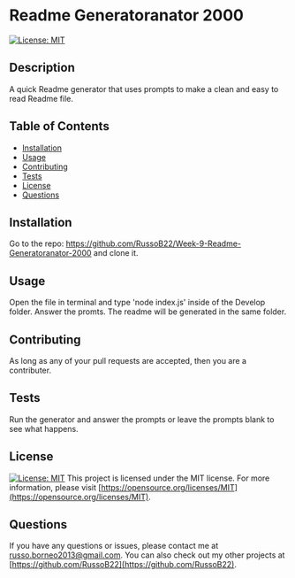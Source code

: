 # Readme Generatoranator 2000

[![License: MIT](https://img.shields.io/badge/License-MIT-yellow.svg)](https://opensource.org/licenses/MIT)

## Description
A quick Readme generator that uses prompts to make a clean and easy to read Readme file.

## Table of Contents
- [Installation](#installation)
- [Usage](#usage)
- [Contributing](#contributing)
- [Tests](#tests)
- [License](#license)
- [Questions](#questions)

## Installation
Go to the repo: https://github.com/RussoB22/Week-9-Readme-Generatoranator-2000 and clone it.

## Usage
Open the file in terminal and type 'node index.js' inside of the Develop folder. Answer the promts. The readme will be generated in the same folder.

## Contributing
As long as any of your pull requests are accepted, then you are a contributer.

## Tests
Run the generator and answer the prompts or leave the prompts blank to see what happens.

## License
[![License: MIT](https://img.shields.io/badge/License-MIT-yellow.svg)](https://opensource.org/licenses/MIT)
This project is licensed under the MIT license. For more information, please visit [https://opensource.org/licenses/MIT](https://opensource.org/licenses/MIT).

## Questions
If you have any questions or issues, please contact me at [russo.borneo2013@gmail.com](mailto:russo.borneo2013@gmail.com). You can also check out my other projects at [https://github.com/RussoB22](https://github.com/RussoB22).
